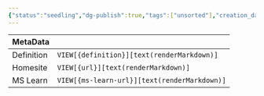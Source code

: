 ```yaml
---
{"status":"seedling","dg-publish":true,"tags":["unsorted"],"creation_date":"2024-05-09 22:22","definition":"undefined","ms-learn-url":"undefined","url":"undefined","aliases":null,"permalink":"/unsorted/verify/","dgPassFrontmatter":true}
---
```



| MetaData   |                                              |
| ---------- | -------------------------------------------- |
| Definition | `VIEW[{definition}][text(renderMarkdown)]`   |
| Homesite   | `VIEW[{url}][text(renderMarkdown)]`          |
| MS Learn   | `VIEW[{ms-learn-url}][text(renderMarkdown)]` |
